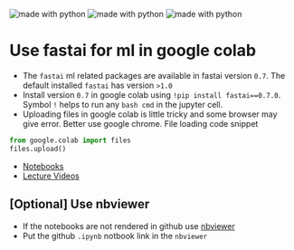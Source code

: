 <img src="https://img.shields.io/badge/fastai-0.7-blue.svg?style=flat-square" alt="made with python"> <img src="https://img.shields.io/badge/google-colab-green.svg?style=flat-square" alt="made with python"> <img src="https://img.shields.io/badge/python-3.6-yellow.svg?style=flat-square" alt="made with python">

# Use fastai for ml in google colab

- The `fastai` ml related packages are available in fastai version `0.7`. The default 
installed `fastai` has version `>1.0`
- Install version `0.7` in google colab using `!pip install fastai==0.7.0`. Symbol `!` helps
to run any `bash cmd` in the jupyter cell.
- Uploading files in google colab is little tricky and some browser may give error. Better use 
google chrome. File loading code snippet

```py
from google.colab import files
files.upload()
```

- [Notebooks](https://github.com/fastai/fastai/tree/master/courses/ml1)
- [Lecture Videos](http://course18.fast.ai/ml)

## [Optional] Use nbviewer
- If the notebooks are not rendered in github use [nbviewer](https://nbviewer.jupyter.org/)
- Put the github `.ipynb` notbook link in the `nbviewer`
